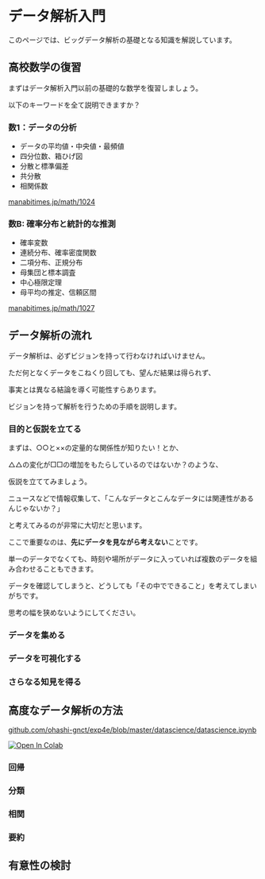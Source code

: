 # データ解析入門

このページでは、ビッグデータ解析の基礎となる知識を解説しています。

## 高校数学の復習

まずはデータ解析入門以前の基礎的な数学を復習しましょう。

以下のキーワードを全て説明できますか？

### 数1：データの分析

- データの平均値・中央値・最頻値
- 四分位数、箱ひげ図
- 分散と標準偏差
- 共分散
- 相関係数

[manabitimes.jp/math/1024](https://manabitimes.jp/math/1024#:~:text=%E2%86%92%E3%83%98%E3%83%AD%E3%83%B3%E3%81%AE%E5%85%AC%E5%BC%8F%E3%81%AE%E8%A8%BC%E6%98%8E%E3%81%A8%E4%BD%BF%E7%94%A8%E4%BE%8B-,%E3%83%87%E3%83%BC%E3%82%BF%E3%81%AE%E5%88%86%E6%9E%90,%E3%83%87%E3%83%BC%E3%82%BF%E3%81%AE%E6%95%B4%E7%90%86%E3%81%AB%E9%96%A2%E3%81%99%E3%82%8B%E5%9F%BA%E6%9C%AC%E7%9A%84%E3%81%AA%E7%94%A8%E8%AA%9E,-%E4%BB%A3%E8%A1%A8%E5%80%A4)

### 数B: 確率分布と統計的な推測

- 確率変数
- 連続分布、確率密度関数
- 二項分布、正規分布
- 母集団と標本調査
- 中心極限定理
- 母平均の推定、信頼区間

[manabitimes.jp/math/1027](https://manabitimes.jp/math/1027#:~:text=%E2%86%92%E4%B8%89%E6%AC%A1%E5%85%83%E7%A9%BA%E9%96%93%E3%81%AB%E3%81%8A%E3%81%91%E3%82%8B%E7%9B%B4%E7%B7%9A%E3%81%AE%E6%96%B9%E7%A8%8B%E5%BC%8F-,%E7%A2%BA%E7%8E%87%E5%88%86%E5%B8%83%E3%81%A8%E7%B5%B1%E8%A8%88%E7%9A%84%E3%81%AA%E6%8E%A8%E6%B8%AC,%E7%A2%BA%E7%8E%87%E5%A4%89%E6%95%B0,-%E7%A2%BA%E7%8E%87%E5%88%86%E5%B8%83)

## データ解析の流れ

データ解析は、必ずビジョンを持って行わなければいけません。

ただ何となくデータをこねくり回しても、望んだ結果は得られず、

事実とは異なる結論を導く可能性すらあります。

ビジョンを持って解析を行うための手順を説明します。

### 目的と仮説を立てる

まずは、○○と××の定量的な関係性が知りたい！とか、

△△の変化が□□の増加をもたらしているのではないか？のような、

仮説を立ててみましょう。

ニュースなどで情報収集して、「こんなデータとこんなデータには関連性があるんじゃないか？」

と考えてみるのが非常に大切だと思います。

ここで重要なのは、**先にデータを見ながら考えない**ことです。

単一のデータでなくても、時刻や場所がデータに入っていれば複数のデータを組み合わせることもできます。

データを確認してしまうと、どうしても「その中でできること」を考えてしまいがちです。

思考の幅を狭めないようにしてください。

### データを集める

### データを可視化する

### さらなる知見を得る

## 高度なデータ解析の方法

[github.com/ohashi-gnct/exp4e/blob/master/datascience/datascience.ipynb](https://github.com/ohashi-gnct/exp4e/blob/master/datascience/datascience.ipynb)

[![Open In Colab](https://colab.research.google.com/assets/colab-badge.svg)](https://colab.research.google.com/github/ohashi-gnct/exp4e/blob/master/datascience/datascience.ipynb)

### 回帰

### 分類

### 相関

### 要約



## 有意性の検討
